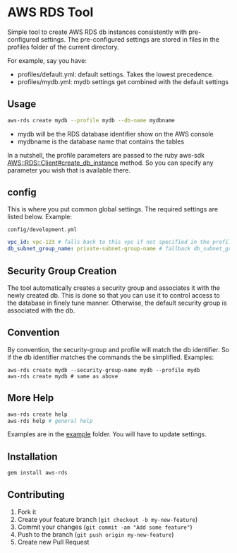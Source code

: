 # AWS RDS Tool

Simple tool to create AWS RDS db instances consistently with pre-configured settings.  The pre-configured settings are stored in files in the profiles folder of the current directory.

For example, say you have:

* profiles/default.yml: default settings.  Takes the lowest precedence.
* profiles/mydb.yml: mydb settings get combined with the default settings

## Usage

```sh
aws-rds create mydb --profile mydb --db-name mydbname
```

* mydb will be the RDS database identifier show on the AWS console
* mydbname is the database name that contains the tables

In a nutshell, the profile parameters are passed to the ruby aws-sdk [AWS::RDS::Client#create_db_instance](https://docs.aws.amazon.com/sdk-for-ruby/v3/api/Aws/RDS/Client.html#create_db_instance-instance_method) method.  So you can specify any parameter you wish that is available there.

## config

This is where you put common global settings. The required settings are listed below.  Example:

`config/development.yml`

```yaml
vpc_id: vpc-123 # falls back to this vpc if not specified in the profile
db_subnet_group_name: private-subnet-group-name # fallback db_subnet_group_name whe not set
```

## Security Group Creation

The tool automatically creates a security group and associates it with the newly created db. This is done so that you can use it to control access to the database in finely tune manner. Otherwise, the default security group is associated with the db.

## Convention

By convention, the security-group and profile will match the db identifier.  So if the db identifier matches the commands the be simplified.  Examples:

```
aws-rds create mydb --security-group-name mydb --profile mydb
aws-rds create mydb # same as above
```

## More Help

```sh
aws-rds create help
aws-rds help # general help
```

Examples are in the [example](example) folder.  You will have to update settings.

## Installation

```sh
gem install aws-rds
```

## Contributing

1. Fork it
2. Create your feature branch (`git checkout -b my-new-feature`)
3. Commit your changes (`git commit -am "Add some feature"`)
4. Push to the branch (`git push origin my-new-feature`)
5. Create new Pull Request
